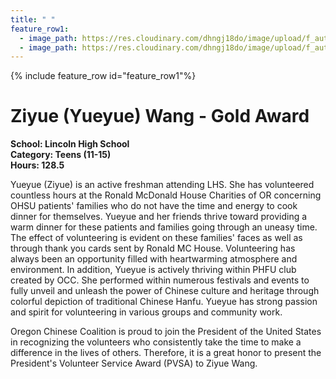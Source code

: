 ```yaml
---
title: " "
feature_row1:
  - image_path: https://res.cloudinary.com/dhngj18do/image/upload/f_auto,q_auto/v1/images/pvsa/2023_Ziyue_Wang
  - image_path: https://res.cloudinary.com/dhngj18do/image/upload/f_auto,q_auto/v1/images/activities/year_2023
---
```


{% include feature_row id="feature_row1"%}

# Ziyue (Yueyue) Wang - Gold Award

**School: Lincoln High School**  
**Category: Teens (11-15)**  
**Hours: 128.5**  

Yueyue (Ziyue) is an active freshman attending LHS. She has volunteered countless hours at the Ronald McDonald House Charities of OR concerning OHSU patients' families who do not have the time and energy to cook dinner for themselves. Yueyue and her friends thrive toward providing a warm dinner for these patients and families going through an uneasy time. The effect of volunteering is evident on these families' faces as well as through thank you cards sent by Ronald MC House. Volunteering has always been an opportunity filled with heartwarming atmosphere and environment. In addition, Yueyue is actively thriving within PHFU club created by OCC. She performed within numerous festivals and events to fully unveil and unleash the power of Chinese culture and heritage through colorful depiction of traditional Chinese Hanfu. Yueyue has strong passion and spirit for volunteering in various groups and community work.

Oregon Chinese Coalition is proud to join the President of the United States in recognizing the volunteers who consistently take the time to make a difference in the lives of others. Therefore, it is a great honor to present the President's Volunteer Service Award (PVSA) to Ziyue Wang.
